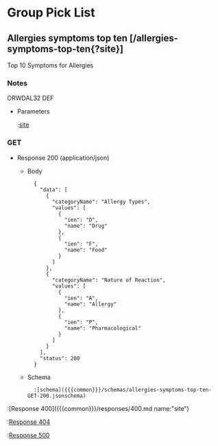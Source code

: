 # Group Pick List

## Allergies symptoms top ten [/allergies-symptoms-top-ten{?site}]

Top 10 Symptoms for Allergies

### Notes

ORWDAL32 DEF

+ Parameters

    :[site]({{{common}}}/parameters/site.md)

### GET

+ Response 200 (application/json)

    + Body

            {
              "data": [
                {
                  "categoryName": "Allergy Types",
                  "values": [
                    {
                      "ien": "D",
                      "name": "Drug"
                    },
                    {
                      "ien": "F",
                      "name": "Food"
                    }
                  ]
                },
                {
                  "categoryName": "Nature of Reaction",
                  "values": [
                    {
                      "ien": "A",
                      "name": "Allergy"
                    },
                    {
                      "ien": "P",
                      "name": "Pharmacological"
                    }
                  ]
                }
              ],
              "status": 200
            }

    + Schema

            :[schema]({{{common}}}/schemas/allergies-symptoms-top-ten-GET-200.jsonschema)

:[Response 400]({{{common}}}/responses/400.md name:"site")

:[Response 404]({{{common}}}/responses/404.md)

:[Response 500]({{{common}}}/responses/500.md)


